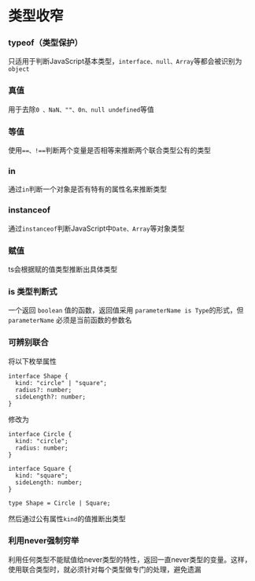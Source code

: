 # 类型收窄

### typeof（类型保护）

只适用于判断JavaScript基本类型，```interface、null、Array```等都会被识别为```object```

### 真值
用于去除```0 、NaN、""、0n、null undefined```等值

### 等值
使用```==、!==```判断两个变量是否相等来推断两个联合类型公有的类型


### in
通过```in```判断一个对象是否有特有的属性名来推断类型

### instanceof
通过```instanceof```判断JavaScript中```Date、Array```等对象类型

### 赋值
ts会根据赋的值类型推断出具体类型

### is 类型判断式

一个返回 ```boolean``` 值的函数，返回值采用 ```parameterName is Type```的形式，但 ```parameterName``` 必须是当前函数的参数名


### 可辨别联合
将以下枚举属性
```
interface Shape {
  kind: "circle" | "square";
  radius?: number;
  sideLength?: number;
}
```
修改为
```
interface Circle {
  kind: "circle";
  radius: number;
}
 
interface Square {
  kind: "square";
  sideLength: number;
}
 
type Shape = Circle | Square;
```
然后通过公有属性```kind```的值推断出类型

### 利用never强制穷举
利用任何类型不能赋值给never类型的特性，返回一直never类型的变量。这样，使用联合类型时，就必须针对每个类型做专门的处理，避免遗漏